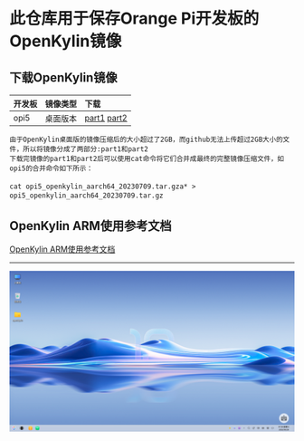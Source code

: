 # 此仓库用于保存Orange Pi开发板的OpenKylin镜像

## 下载OpenKylin镜像

开发板 | 镜像类型 | 下载 |
|:--|:--|:--|
| opi5 | 桌面版本 | [part1](https://github.com/leeboby/openkylin-images/releases/download/orangepi5/opi5_openkylin_aarch64_20230709.tar.gzaa) [part2](https://github.com/leeboby/openkylin-images/releases/download/orangepi5/opi5_openkylin_aarch64_20230709.tar.gzab)|  
```
由于OpenKylin桌面版的镜像压缩后的大小超过了2GB，而github无法上传超过2GB大小的文件，所以将镜像分成了两部分:part1和part2
下载完镜像的part1和part2后可以使用cat命令将它们合并成最终的完整镜像压缩文件，如opi5的合并命令如下所示：

cat opi5_openkylin_aarch64_20230709.tar.gza* > opi5_openkylin_aarch64_20230709.tar.gz
```

## OpenKylin ARM使用参考文档

[OpenKylin ARM使用参考文档](https://docs.openkylin.top/zh/%E7%A4%BE%E5%8C%BA%E5%BC%80%E5%8F%91%E6%8C%87%E5%8D%97/arm%E4%B8%8A%E5%AE%89%E8%A3%85openKylin)

---
![OpenKylin桌面壁纸](https://github.com/leeboby/openkylin-images/blob/main/pictures/desktop.png)
